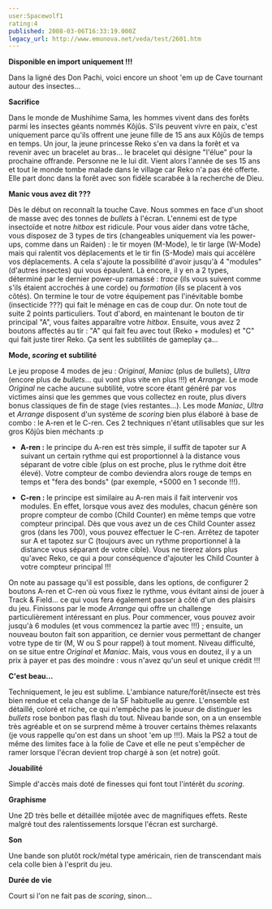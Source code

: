 ```yaml
---
user:Spacewolf1
rating:4
published: 2008-03-06T16:33:19.000Z
legacy_url: http://www.emunova.net/veda/test/2601.htm
---
```

**Disponible en import uniquement !!!**  

  

Dans la ligné des Don Pachi, voici encore un shoot 'em up de Cave tournant autour des insectes...  

  

**Sacrifice**  

Dans le monde de Mushihime Sama, les hommes vivent dans des forêts parmi les insectes géants nommés Kôjûs. S'ils peuvent vivre en paix, c'est uniquement parce qu'ils offrent une jeune fille de 15 ans aux Kôjûs de temps en temps. Un jour, la jeune princesse Reko s'en va dans la forêt et va revenir avec un bracelet au bras... le bracelet qui désigne "l'élue" pour la prochaine offrande. Personne ne le lui dit. Vient alors l'année de ses 15 ans et tout le monde tombe malade dans le village car Reko n'a pas été offerte. Elle part donc dans la forêt avec son fidèle scarabée à la recherche de Dieu.  

  

**Manic vous avez dit ???**  

Dès le début on reconnaît la touche Cave. Nous sommes en face d'un shoot de masse avec des tonnes de _bullets_ à l'écran. L'ennemi est de type insectoïde et notre _hitbox_ est ridicule. Pour vous aider dans votre tâche, vous disposez de 3 types de tirs (changeables uniquement via les power-ups, comme dans un Raiden) : le tir moyen (M-Mode), le tir large (W-Mode) mais qui ralentit vos déplacements et le tir fin (S-Mode) mais qui accélère vos déplacements. A cela s'ajoute la possibilité d'avoir jusqu'à 4 "modules" (d'autres insectes) qui vous épaulent. Là encore, il y en a 2 types, déterminé par le dernier power-up ramassé : _trace_ (ils vous suivent comme s'ils étaient accrochés à une corde) ou _formation_ (ils se placent à vos côtés). On termine le tour de votre équipement pas l'inévitable bombe (insecticide ???) qui fait le ménage en cas de coup dur. On note tout de suite 2 points particuliers. Tout d'abord, en maintenant le bouton de tir principal "A", vous faites apparaître votre _hitbox_. Ensuite, vous avez 2 boutons affectés au tir : "A" qui fait feu avec tout (Reko + modules) et "C" qui fait juste tirer Reko. Ça sent les subtilités de gameplay ça...  

  

**Mode, _scoring_ et subtilité**  

Le jeu propose 4 modes de jeu : _Original_, _Maniac_ (plus de bullets), _Ultra_ (encore plus de _bullets_... qui vont plus vite en plus !!!) et _Arrange_. Le mode _Original_ ne cache aucune subtilité, votre score étant généré par vos victimes ainsi que les gemmes que vous collectez en route, plus divers bonus classiques de fin de stage (vies restantes...). Les mode _Maniac_, _Ultra_ et _Arrange_ disposent d'un système de _scoring_ bien plus élaboré à base de combo : le A-ren et le C-ren. Ces 2 techniques n'étant utilisables que sur les gros Kôjûs bien méchants :p  


  

* **A-ren :** le principe du A-ren est très simple, il suffit de tapoter sur A suivant un certain rythme qui est proportionnel à la distance vous séparant de votre cible (plus on est proche, plus le rythme doit être élevé). Votre compteur de combo deviendra alors rouge de temps en temps et "fera des bonds" (par exemple, +5000 en 1 seconde !!!).  

* **C-ren :** le principe est similaire au A-ren mais il fait intervenir vos modules. En effet, lorsque vous avez des modules, chacun génère son propre compteur de combo (Child Counter) en même temps que votre compteur principal. Dès que vous avez un de ces Child Counter assez gros (dans les 700), vous pouvez effectuer le C-ren. Arrêtez de tapoter sur A et tapotez sur C (toujours avec un rythme proportionnel à la distance vous séparant de votre cible). Vous ne tirerez alors plus qu'avec Reko, ce qui a pour conséquence d'ajouter les Child Counter à votre compteur principal !!!  

  

On note au passage qu'il est possible, dans les options, de configurer 2 boutons A-ren et C-ren où vous fixez le rythme, vous évitant ainsi de jouer à Track & Field... ce qui vous fera également passer à côté d'un des plaisirs du jeu. Finissons par le mode _Arrange_ qui offre un challenge particulièrement intéressant en plus. Pour commencer, vous pouvez avoir jusqu'à 6 modules (et vous commencez la partie avec !!!) ; ensuite, un nouveau bouton fait son apparition, ce dernier vous permettant de changer votre type de tir (M, W ou S pour rappel) à tout moment. Niveau difficulté, on se situe entre _Original_ et _Maniac_. Mais, vous vous en doutez, il y a un prix à payer et pas des moindre : vous n'avez qu'un seul et unique crédit !!!  

  

**C'est beau...**  

Techniquement, le jeu est sublime. L'ambiance nature/forêt/insecte est très bien rendue et cela change de la SF habituelle au genre. L'ensemble est détaillé, coloré et riche, ce qui n'empêche pas le joueur de distinguer les _bullets_ rose bonbon pas flash du tout. Niveau bande son, on a un ensemble très agréable et on se surprend même à trouver certains thèmes relaxants (je vous rappelle qu'on est dans un shoot 'em up !!!). Mais la PS2 a tout de même des limites face à la folie de Cave et elle ne peut s'empêcher de ramer lorsque l'écran devient trop chargé à son (et notre) goût.  

  

  

**Jouabilité**  

Simple d'accès mais doté de finesses qui font tout l'intérêt du _scoring_.  

**Graphisme**  

Une 2D très belle et détaillée mijotée avec de magnifiques effets. Reste malgré tout des ralentissements lorsque l'écran est surchargé.  

**Son**  

Une bande son plutôt rock/métal type américain, rien de transcendant mais cela colle bien à l'esprit du jeu.  

**Durée de vie**  

Court si l'on ne fait pas de _scoring_, sinon...